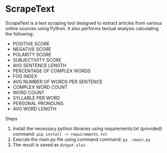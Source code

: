 # ScrapeText
ScrapeText is a text scraping tool designed to extract articles from various online sources using Python. It also performs textual analysis calculating the following:

- POSITIVE SCORE
- NEGATIVE SCORE
- POLARITY SCORE
- SUBJECTIVITY SCORE
- AVG SENTENCE LENGTH
- PERCENTAGE OF COMPLEX WORDS
- FOG INDEX
- AVG NUMBER OF WORDS PER SENTENCE
- COMPLEX WORD COUNT
- WORD COUNT
- SYLLABLE PER WORD
- PERSONAL PRONOUNS
- AVG WORD LENGTH

Steps
1. Install the necessary python libraries using requirements.txt (provided)
  command: `pip install -r requirements.txt`
2. Execute the main.py file using command
   command: `py .\main.py`
3. The result is saved as `Output.xlsx`
